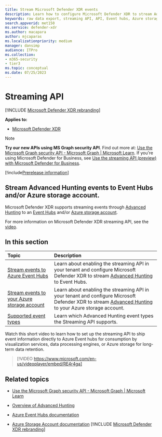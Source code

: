 ```yaml
---
title: Stream Microsoft Defender XDR events
description: Learn how to configure Microsoft Defender XDR to stream Advanced Hunting events to Event Hubs or Azure storage account
keywords: raw data export, streaming API, API, Event hubs, Azure storage, storage account, Advanced Hunting, raw data sharing
search.appverid: met150
ms.service: defender-xdr
ms.author: macapara
author: mjcaparas
ms.localizationpriority: medium
manager: dansimp
audience: ITPro
ms.collection: 
- m365-security
- tier3
ms.topic: conceptual
ms.date: 07/25/2023
---
```


# Streaming API

[!INCLUDE [Microsoft Defender XDR rebranding](../includes/microsoft-defender.md)]

**Applies to:**
- [Microsoft Defender XDR](https://go.microsoft.com/fwlink/p/?linkid=2118804)

> [!NOTE]
> **Try our new APIs using MS Graph security API**. Find out more at: [Use the Microsoft Graph security API - Microsoft Graph | Microsoft Learn](/graph/api/resources/security-api-overview?view=graph-rest-1.0&preserve-view=true).
> If you're using Microsoft Defender for Business, see [Use the streaming API (preview) with Microsoft Defender for Business](/defender-business/mdb-streaming-api).

[!include[Prerelease information](../includes/prerelease.md)]

## Stream Advanced Hunting events to Event Hubs and/or Azure storage account.

Microsoft Defender XDR supports streaming events through [Advanced Hunting](/defender/advanced-hunting-overview) to an [Event Hubs](/azure/event-hubs/) and/or [Azure storage account](/azure/event-hubs/).

For more information on Microsoft Defender XDR streaming API, see the [video](https://www.microsoft.com/en-us/videoplayer/embed/RE4r4ga).

## In this section

Topic | Description
:---|:---
[Stream events to Azure Event Hubs](streaming-api-event-hub.md)| Learn about enabling the streaming API in your tenant and configure Microsoft Defender XDR to stream [Advanced Hunting](/defender/advanced-hunting-overview) to Event Hubs.
[Stream events to your Azure storage account](streaming-api-storage.md)| Learn about enabling the streaming API in your tenant and configure Microsoft Defender XDR to stream [Advanced Hunting](advanced-hunting-overview.md) to your Azure storage account.
[Supported event types](supported-event-types.md) | Learn which Advanced Hunting event types the Streaming API supports.

Watch this short video to learn how to set up the streaming API to ship event information directly to Azure Event hubs for consumption by visualization services, data processing engines, or Azure storage for long-term data retention.  
> [!VIDEO https://www.microsoft.com/en-us/videoplayer/embed/RE4r4ga]

## Related topics

- [Use the Microsoft Graph security API - Microsoft Graph | Microsoft Learn](/graph/api/resources/security-api-overview)

- [Overview of Advanced Hunting](/defender/advanced-hunting-overview)
- [Azure Event Hubs documentation](/azure/event-hubs/)
- [Azure Storage Account documentation](/azure/storage/common/storage-account-overview)
[!INCLUDE [Microsoft Defender XDR rebranding](../includes/defender-m3d-techcommunity.md)]
